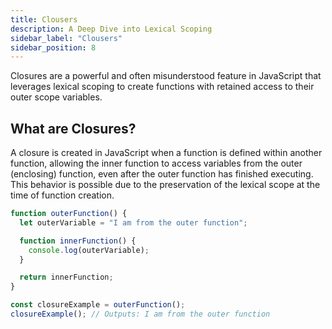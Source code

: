 ```yaml
---
title: Clousers
description: A Deep Dive into Lexical Scoping
sidebar_label: "Clousers"
sidebar_position: 8
---
```


Closures are a powerful and often misunderstood feature in JavaScript that leverages lexical scoping to create functions with retained access to their outer scope variables.

## What are Closures?

A closure is created in JavaScript when a function is defined within another function, allowing the inner function to access variables from the outer (enclosing) function, even after the outer function has finished executing. This behavior is possible due to the preservation of the lexical scope at the time of function creation.

```javascript
function outerFunction() {
  let outerVariable = "I am from the outer function";

  function innerFunction() {
    console.log(outerVariable);
  }

  return innerFunction;
}

const closureExample = outerFunction();
closureExample(); // Outputs: I am from the outer function
```
